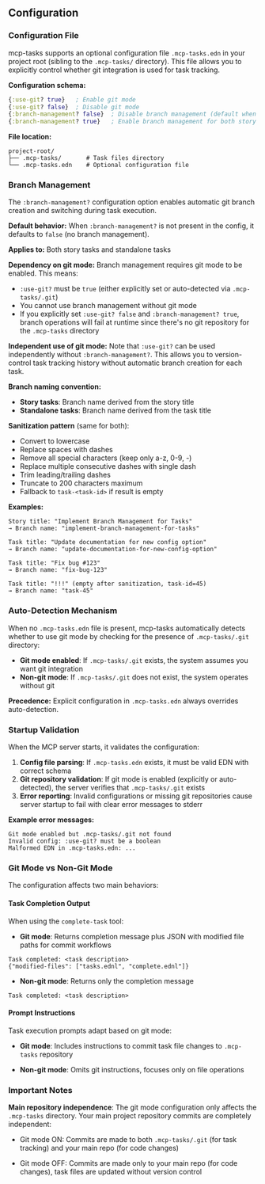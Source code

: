 ## Configuration

### Configuration File

mcp-tasks supports an optional configuration file `.mcp-tasks.edn` in
your project root (sibling to the `.mcp-tasks/` directory). This file
allows you to explicitly control whether git integration is used for
task tracking.

**Configuration schema:**
```clojure
{:use-git? true}   ; Enable git mode
{:use-git? false}  ; Disable git mode
{:branch-management? false}  ; Disable branch management (default when key is absent)
{:branch-management? true}   ; Enable branch management for both story tasks and standalone tasks
```

**File location:**
```
project-root/
├── .mcp-tasks/       # Task files directory
└── .mcp-tasks.edn    # Optional configuration file
```

### Branch Management

The `:branch-management?` configuration option enables automatic git branch creation and switching during task execution.

**Default behavior:** When `:branch-management?` is not present in the config, it defaults to `false` (no branch management).

**Applies to:** Both story tasks and standalone tasks

**Dependency on git mode:** Branch management requires git mode to be enabled. This means:
- `:use-git?` must be `true` (either explicitly set or auto-detected via `.mcp-tasks/.git`)
- You cannot use branch management without git mode
- If you explicitly set `:use-git? false` and `:branch-management? true`, branch operations will fail at runtime since there's no git repository for the `.mcp-tasks` directory

**Independent use of git mode:** Note that `:use-git?` can be used independently without `:branch-management?`. This allows you to version-control task tracking history without automatic branch creation for each task.

**Branch naming convention:**
- **Story tasks**: Branch name derived from the story title
- **Standalone tasks**: Branch name derived from the task title

**Sanitization pattern** (same for both):
- Convert to lowercase
- Replace spaces with dashes
- Remove all special characters (keep only a-z, 0-9, -)
- Replace multiple consecutive dashes with single dash
- Trim leading/trailing dashes
- Truncate to 200 characters maximum
- Fallback to `task-<task-id>` if result is empty

**Examples:**
```
Story title: "Implement Branch Management for Tasks"
→ Branch name: "implement-branch-management-for-tasks"

Task title: "Update documentation for new config option"
→ Branch name: "update-documentation-for-new-config-option"

Task title: "Fix bug #123"
→ Branch name: "fix-bug-123"

Task title: "!!!" (empty after sanitization, task-id=45)
→ Branch name: "task-45"
```

### Auto-Detection Mechanism

When no `.mcp-tasks.edn` file is present, mcp-tasks automatically
detects whether to use git mode by checking for the presence of
`.mcp-tasks/.git` directory:

- **Git mode enabled**: If `.mcp-tasks/.git` exists, the system assumes
  you want git integration
- **Non-git mode**: If `.mcp-tasks/.git` does not exist, the system
  operates without git

**Precedence:** Explicit configuration in `.mcp-tasks.edn` always
overrides auto-detection.

### Startup Validation

When the MCP server starts, it validates the configuration:

1. **Config file parsing**: If `.mcp-tasks.edn` exists, it must be valid EDN with correct schema
2. **Git repository validation**: If git mode is enabled (explicitly or auto-detected), the server verifies that `.mcp-tasks/.git` exists
3. **Error reporting**: Invalid configurations or missing git repositories cause server startup to fail with clear error messages to stderr

**Example error messages:**
```
Git mode enabled but .mcp-tasks/.git not found
Invalid config: :use-git? must be a boolean
Malformed EDN in .mcp-tasks.edn: ...
```

### Git Mode vs Non-Git Mode

The configuration affects two main behaviors:

#### Task Completion Output

When using the `complete-task` tool:

- **Git mode**: Returns completion message plus JSON with modified file
  paths for commit workflows

```
Task completed: <task description>
{"modified-files": ["tasks.ednl", "complete.ednl"]}
```

- **Non-git mode**: Returns only the completion message
```
Task completed: <task description>
```

#### Prompt Instructions

Task execution prompts adapt based on git mode:

- **Git mode**: Includes instructions to commit task file changes to
  `.mcp-tasks` repository

- **Non-git mode**: Omits git instructions, focuses only on file operations

### Important Notes

**Main repository independence**: The git mode configuration only
affects the `.mcp-tasks` directory. Your main project repository commits
are completely independent:

- Git mode ON: Commits are made to both `.mcp-tasks/.git` (for task
  tracking) and your main repo (for code changes)

- Git mode OFF: Commits are made only to your main repo (for code
  changes), task files are updated without version control

